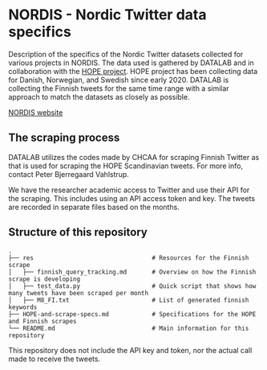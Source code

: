 # NORDIS - Nordic Twitter data specifics
Description of the specifics of the Nordic Twitter datasets collected for various projects in NORDIS.
The data used is gathered by DATALAB and in collaboration with the [HOPE project](https://hope-project.dk/#/). HOPE project has been collecting data for Danish, Norwegian, and Swedish since early 2020. DATALAB is collecting the Finnish tweets for the same time range with a similar approach to match the datasets as closely as possible.

<a href=https://nordishub.eu/>NORDIS website</a>

## The scraping process
DATALAB utilizes the codes made by CHCAA for scraping Finnish Twitter as that is used for scraping the HOPE Scandinavian tweets. For more info, contact Peter Bjerregaard Vahlstrup.

We have the researcher academic access to Twitter and use their API for the scraping. This includes using an API access token and key.
The tweets are recorded in separate files based on the months.

## Structure of this repository
    .
    ├── res                                 # Resources for the Finnish scrape
    │   ├── finnish_query_tracking.md       # Overview on how the Finnish scrape is developing
    │   ├── test_data.py                    # Quick script that shows how many tweets have been scraped per month
    │   ├── M8_FI.txt                       # List of generated finnish keywords
    ├── HOPE-and-scrape-specs.md            # Specifications for the HOPE and Finnish scrapes
    └── README.md                           # Main information for this repository

This repository does not include the API key and token, nor the actual call made to receive the tweets.
